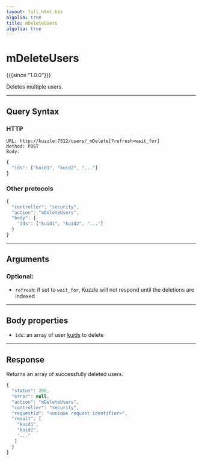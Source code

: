 ```yaml
---
layout: full.html.hbs
algolia: true
title: mDeleteUsers
algolia: true
---
```


# mDeleteUsers

{{{since "1.0.0"}}}

Deletes multiple users.

---

## Query Syntax

### HTTP

```http
URL: http://kuzzle:7512/users/_mDelete[?refresh=wait_for]
Method: POST  
Body:
```

```js
{
  "ids": ["kuid1", "kuid2", "..."]
}
```

### Other protocols

```js
{
  "controller": "security",
  "action": "mDeleteUsers",
  "body": {
    "ids": ["kuid1", "kuid2", "..."]
  }
}
```

---

## Arguments

### Optional:

* `refresh`: if set to `wait_for`, Kuzzle will not respond until the deletions are indexed

---

## Body properties

* `ids`: an array of user [kuids]({{site_base_path}}guide/1/kuzzle-depth/authentication/#the-kuzzle-user-identifier) to delete

---

## Response

Returns an array of successfully deleted users.

```javascript
{
  "status": 200,
  "error": null,
  "action": "mDeleteUsers",
  "controller": "security",
  "requestId": "<unique request identifier>",
  "result": [
    "kuid1",
    "kuid2", 
    "..."
   ]
  }
}
```
